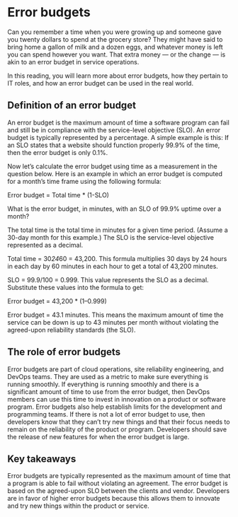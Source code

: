 # Error budgets

Can you remember a time when you were growing up and someone gave you twenty dollars to spend at the grocery store? They might have said to bring home a gallon of milk and a dozen eggs, and whatever money is left you can spend however you want. That extra money — or the change — is akin to an error budget in service operations.

In this reading, you will learn more about error budgets, how they pertain to IT roles, and how an error budget can be used in the real world.

## Definition of an error budget
An error budget is the maximum amount of time a software program can fail and still be in compliance with the service-level objective (SLO). An error budget is typically represented by a percentage. A simple example is this: If an SLO states that a website should function properly 99.9% of the time, then the error budget is only 0.1%.

Now let’s calculate the error budget using time as a measurement in the question below. Here is an example in which an error budget is computed for a month’s time frame using the following formula:

Error budget = Total time * (1-SLO)

What is the error budget, in minutes, with an SLO of 99.9% uptime over a month?

The total time is the total time in minutes for a given time period. (Assume a 30-day month for this example.) The SLO is the service-level objective represented as a decimal.

Total time = 30*24*60 = 43,200. This formula multiplies 30 days by 24 hours in each day by 60 minutes in each hour to get a total of 43,200 minutes.

SLO = 99.9/100 = 0.999. This value represents the SLO as a decimal.  Substitute these values into the formula to get:

Error budget = 43,200 * (1–0.999)

Error budget = 43.1 minutes. This means the maximum amount of time the service can be down  is up to 43 minutes per month without violating the agreed-upon reliability standards (the SLO).

## The role of error budgets
Error budgets are part of cloud operations, site reliability engineering, and DevOps teams. They are used as a metric to make sure everything is running smoothly. If everything is running smoothly and there is a significant amount of time to use from the error budget, then DevOps members can use this time to invest in innovation on a product or software program. Error budgets also help establish limits for the development and programming teams. If there is not a lot of error budget to use, then developers know that they can’t try new things and that their focus needs to remain on the reliability of the product or program. Developers should save the release of new features for when the error budget is large.

## Key takeaways
Error budgets are typically represented as the maximum amount of time that a program is able to fail without violating an agreement. The error budget is based on the agreed-upon SLO between the clients and vendor. Developers are in favor of higher error budgets because this allows them to innovate and try new things within the product or service.

